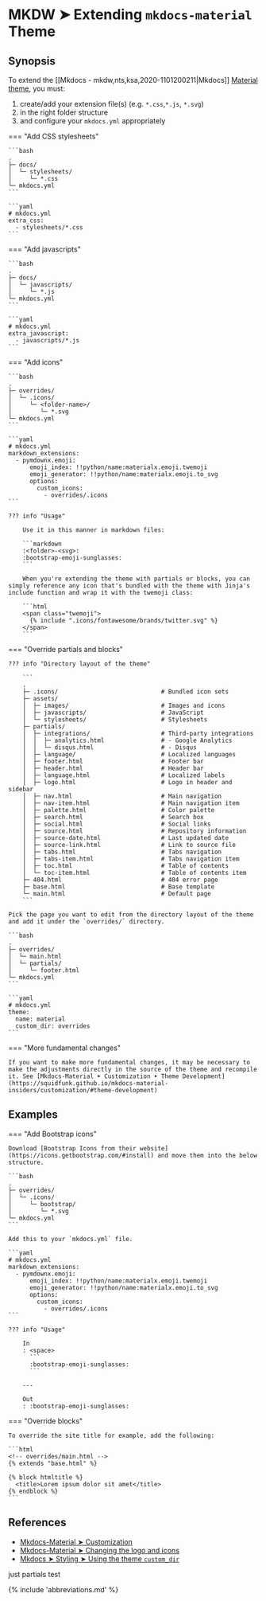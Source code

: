 # MKDW ➤ Extending `mkdocs-material` Theme

## Synopsis

To extend the [[Mkdocs - mkdw,nts,ksa,2020-1101200211|Mkdocs]] [Material theme](https://squidfunk.github.io/mkdocs-material-insiders/), you must:

1. create/add your extension file(s) (e.g. `*.css`,`*.js`, `*.svg`)
2. in the right folder structure
3. and configure your `mkdocs.yml` appropriately

=== "Add CSS stylesheets"

    ```bash
    .
    ├─ docs/
    │  └─ stylesheets/
    │     └─ *.css
    └─ mkdocs.yml
    ```

    ```yaml
    # mkdocs.yml
    extra_css:
      - stylesheets/*.css
    ```

=== "Add javascripts"

    ```bash
    .
    ├─ docs/
    │  └─ javascripts/
    │     └─ *.js
    └─ mkdocs.yml
    ```

    ```yaml
    # mkdocs.yml
    extra_javascript:
      - javascripts/*.js
    ```

=== "Add icons"

    ```bash
    .
    ├─ overrides/
    │  └─ .icons/
    │     └─ <folder-name>/
    │        └─ *.svg
    └─ mkdocs.yml
    ```

    ```yaml
    # mkdocs.yml
    markdown_extensions:
      - pymdownx.emoji:
          emoji_index: !!python/name:materialx.emoji.twemoji
          emoji_generator: !!python/name:materialx.emoji.to_svg
          options:
            custom_icons:
              - overrides/.icons
    ```

    ??? info "Usage"

        Use it in this manner in markdown files:

        ```markdown
        :<folder>-<svg>:
        :bootstrap-emoji-sunglasses:
        ```

        When you're extending the theme with partials or blocks, you can simply reference any icon that's bundled with the theme with Jinja's include function and wrap it with the twemoji class:

        ```html
        <span class="twemoji">
          {​% include ".icons/fontawesome/brands/twitter.svg" %}
        </span>
        ```

=== "Override partials and blocks"

    ??? info "Directory layout of the theme"

        ```
        .
        ├─ .icons/                             # Bundled icon sets
        ├─ assets/
        │  ├─ images/                          # Images and icons
        │  ├─ javascripts/                     # JavaScript
        │  └─ stylesheets/                     # Stylesheets
        ├─ partials/
        │  ├─ integrations/                    # Third-party integrations
        │  │  ├─ analytics.html                # - Google Analytics
        │  │  └─ disqus.html                   # - Disqus
        │  ├─ language/                        # Localized languages
        │  ├─ footer.html                      # Footer bar
        │  ├─ header.html                      # Header bar
        │  ├─ language.html                    # Localized labels
        │  ├─ logo.html                        # Logo in header and sidebar
        │  ├─ nav.html                         # Main navigation
        │  ├─ nav-item.html                    # Main navigation item
        │  ├─ palette.html                     # Color palette
        │  ├─ search.html                      # Search box
        │  ├─ social.html                      # Social links
        │  ├─ source.html                      # Repository information
        │  ├─ source-date.html                 # Last updated date
        │  ├─ source-link.html                 # Link to source file
        │  ├─ tabs.html                        # Tabs navigation
        │  ├─ tabs-item.html                   # Tabs navigation item
        │  ├─ toc.html                         # Table of contents
        │  └─ toc-item.html                    # Table of contents item
        ├─ 404.html                            # 404 error page
        ├─ base.html                           # Base template
        └─ main.html                           # Default page
        ```

    Pick the page you want to edit from the directory layout of the theme and add it under the `overrides/` directory.

    ```bash
    .
    ├─ overrides/
    │  └─ main.html
    │  └─ partials/
    │     └─ footer.html
    └─ mkdocs.yml
    ```

    ```yaml
    # mkdocs.yml
    theme:
      name: material
      custom_dir: overrides
    ```

=== "More fundamental changes"

    If you want to make more fundamental changes, it may be necessary to make the adjustments directly in the source of the theme and recompile it. See [Mkdocs-Material ➤ Customization ➤ Theme Development](https://squidfunk.github.io/mkdocs-material-insiders/customization/#theme-development)

## Examples

=== "Add Bootstrap icons"

    Download [Bootstrap Icons from their website](https://icons.getbootstrap.com/#install) and move them into the below structure.

    ```bash
    .
    ├─ overrides/
    │  └─ .icons/
    │     └─ bootstrap/
    │        └─ *.svg
    └─ mkdocs.yml
    ```

    Add this to your `mkdocs.yml` file.

    ```yaml
    # mkdocs.yml
    markdown_extensions:
      - pymdownx.emoji:
          emoji_index: !!python/name:materialx.emoji.twemoji
          emoji_generator: !!python/name:materialx.emoji.to_svg
          options:
            custom_icons:
              - overrides/.icons
    ```

    ??? info "Usage"

        In
        : <space>
          ```
          :bootstrap-emoji-sunglasses:
          ```

        ---

        Out
        : :bootstrap-emoji-sunglasses:

=== "Override blocks"

    To override the site title for example, add the following:

    ```html
    <!-- overrides/main.html -->
    {​% extends "base.html" %}

    {​% block htmltitle %}
      <title>Lorem ipsum dolor sit amet</title>
    {​% endblock %}
    ```

## References

- [Mkdocs-Material ➤ Customization](https://squidfunk.github.io/mkdocs-material-insiders/customization/)
- [Mkdocs-Material ➤ Changing the logo and icons](https://squidfunk.github.io/mkdocs-material-insiders/setup/changing-the-logo-and-icons/)
- [Mkdocs ➤ Styling ➤ Using the theme `custom_dir`](https://www.mkdocs.org/user-guide/styling-your-docs/#using-the-theme-custom_dir)

just partials test

<!-- >Includes -->
{% include 'abbreviations.md' %}
<!-- Includes -->
